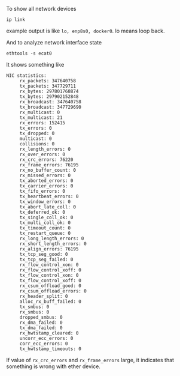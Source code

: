 To show all network devices
```
ip link
```
example output is like `lo, enp8s0, docker0`. lo means loop back.

And to analyze network interface state
```
ethtools -s ecat0
```
It shows something like
```
NIC statistics:
     rx_packets: 347640758
     tx_packets: 347729711
     rx_bytes: 297801768874
     tx_bytes: 297902152848
     rx_broadcast: 347640758
     tx_broadcast: 347729690
     rx_multicast: 0
     tx_multicast: 21
     rx_errors: 152415
     tx_errors: 0
     tx_dropped: 0
     multicast: 0
     collisions: 0
     rx_length_errors: 0
     rx_over_errors: 0
     rx_crc_errors: 76220
     rx_frame_errors: 76195
     rx_no_buffer_count: 0
     rx_missed_errors: 0
     tx_aborted_errors: 0
     tx_carrier_errors: 0
     tx_fifo_errors: 0
     tx_heartbeat_errors: 0
     tx_window_errors: 0
     tx_abort_late_coll: 0
     tx_deferred_ok: 0
     tx_single_coll_ok: 0
     tx_multi_coll_ok: 0
     tx_timeout_count: 0
     tx_restart_queue: 0
     rx_long_length_errors: 0
     rx_short_length_errors: 0
     rx_align_errors: 76195
     tx_tcp_seg_good: 0
     tx_tcp_seg_failed: 0
     rx_flow_control_xon: 0
     rx_flow_control_xoff: 0
     tx_flow_control_xon: 0
     tx_flow_control_xoff: 0
     rx_csum_offload_good: 0
     rx_csum_offload_errors: 0
     rx_header_split: 0
     alloc_rx_buff_failed: 0
     tx_smbus: 0
     rx_smbus: 0
     dropped_smbus: 0
     rx_dma_failed: 0
     tx_dma_failed: 0
     rx_hwtstamp_cleared: 0
     uncorr_ecc_errors: 0
     corr_ecc_errors: 0
     tx_hwtstamp_timeouts: 0
```
If value of `rx_crc_errors` and `rx_frame_errors` large, it indicates that something is wrong with ether device.
